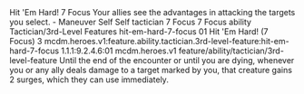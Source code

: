 <ability>
  <name>Hit &apos;Em Hard!</name>
  <cost>7 Focus</cost>
  <flavor>Your allies see the advantages in attacking the targets you select.</flavor>
  <keywords>
    <keyword>-</keyword>
  </keywords>
  <type>Maneuver</type>
  <distance>Self</distance>
  <target>Self</target>
  <metadata>
    <class>tactician</class>
    <cost>7 Focus</cost>
    <cost_amount>7</cost_amount>
    <cost_resource>Focus</cost_resource>
    <feature_type>ability</feature_type>
    <file_dpath>Tactician/3rd-Level Features</file_dpath>
    <item_id>hit-em-hard-7-focus</item_id>
    <item_index>01</item_index>
    <item_name>Hit &apos;Em Hard! (7 Focus)</item_name>
    <level>3</level>
    <scc>mcdm.heroes.v1:feature.ability.tactician.3rd-level-feature:hit-em-hard-7-focus</scc>
    <scdc>1.1.1:9.2.4.6:01</scdc>
    <source>mcdm.heroes.v1</source>
    <type>feature/ability/tactician/3rd-level-feature</type>
  </metadata>
  <effects>
    <effect type="mundane">Until the end of the encounter or until you are dying, whenever you or any ally deals damage to a target marked by you, that creature gains 2 surges, which they can use immediately.</effect>
  </effects>
</ability>
